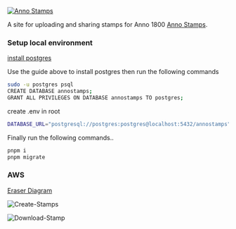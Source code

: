 [![Anno Stamps](https://annostamps.com/anno-stamps-logo.svg)](https://annostamps.com/)

A site for uploading and sharing stamps for Anno 1800
[Anno Stamps](https://annostamps.com).

### Setup local environment

[install postgres](https://www.prisma.io/dataguide/postgresql/setting-up-a-local-postgresql-database)

Use the guide above to install postgres then run the following commands

```bash
sudo -u postgres psql
CREATE DATABASE annostamps;
GRANT ALL PRIVILEGES ON DATABASE annostamps TO postgres;
```

create .env in root

```sh
DATABASE_URL="postgresql://postgres:postgres@localhost:5432/annostamps"
```

Finally run the following commands..

```sh
pnpm i
pnpm migrate
```

### AWS

[Eraser Diagram](https://app.eraser.io/workspace/7bgyufQrutIRtW89jbxx?origin=share)

![Create-Stamps](https://d16532dqapk4x.cloudfront.net/diagram/annostamps-create.png)

![Download-Stamp](https://d16532dqapk4x.cloudfront.net/diagram/downloads.png)
